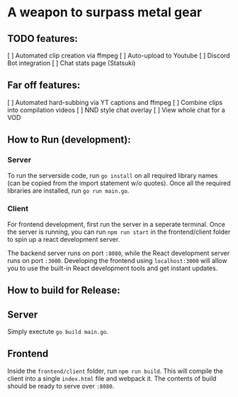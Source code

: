 # A weapon to surpass metal gear

## TODO features:
[ ] Automated clip creation via ffmpeg
[ ] Auto-upload to Youtube
[ ] Discord Bot integration
[ ] Chat stats page (Statsuki)


## Far off features:
[ ] Automated hard-subbing via YT captions and ffmpeg
[ ] Combine clips into compilation videos
[ ] NND style chat overlay
[ ] View whole chat for a VOD


## How to Run (development):

### Server
To run the serverside code, run `go install` on all required library names (can be copied from the import statement w/o quotes).
Once all the required libraries are installed, run `go run main.go`. 

### Client
For frontend development, first run the server in a seperate terminal. Once the server is running, you can run `npm run start` in the 
frontend/client folder to spin up a react development server. 

The backend server runs on port `:8080`, while the React development server runs on port `:3000`. Developing the frontend using 
`localhost:3000` will allow you to use the built-in React development tools and get instant updates.

## How to build for Release:

## Server
Simply exectute `go build main.go`.

## Frontend 
Inside the `frontend/client` folder, run `npm run build`. This will compile the client into a single `index.html` file and webpack it.
The contents of build should be ready to serve over `:8080`. 
 